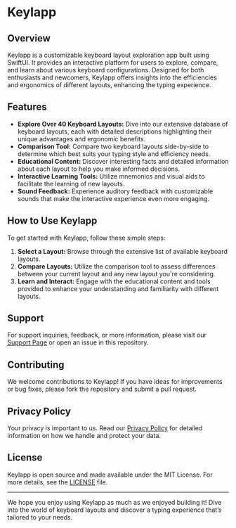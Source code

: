 # Keylapp

## Overview
Keylapp is a customizable keyboard layout exploration app built using SwiftUI. It provides an interactive platform for users to explore, compare, and learn about various keyboard configurations. Designed for both enthusiasts and newcomers, Keylapp offers insights into the efficiencies and ergonomics of different layouts, enhancing the typing experience.

## Features
- **Explore Over 40 Keyboard Layouts:** Dive into our extensive database of keyboard layouts, each with detailed descriptions highlighting their unique advantages and ergonomic benefits.
- **Comparison Tool:** Compare two keyboard layouts side-by-side to determine which best suits your typing style and efficiency needs.
- **Educational Content:** Discover interesting facts and detailed information about each layout to help you make informed decisions.
- **Interactive Learning Tools:** Utilize mnemonics and visual aids to facilitate the learning of new layouts.
- **Sound Feedback:** Experience auditory feedback with customizable sounds that make the interactive experience even more engaging.

## How to Use Keylapp
To get started with Keylapp, follow these simple steps:
1. **Select a Layout:** Browse through the extensive list of available keyboard layouts.
2. **Compare Layouts:** Utilize the comparison tool to assess differences between your current layout and any new layout you're considering.
3. **Learn and Interact:** Engage with the educational content and tools provided to enhance your understanding and familiarity with different layouts.

## Support
For support inquiries, feedback, or more information, please visit our [Support Page](https://github.com/KuuuGR/Keylapp/blob/main/SUPPORT.md) or open an issue in this repository.

## Contributing
We welcome contributions to Keylapp! If you have ideas for improvements or bug fixes, please fork the repository and submit a pull request.

## Privacy Policy
Your privacy is important to us. Read our [Privacy Policy](https://github.com/KuuuGR/Keylapp/blob/main/PrivacyPolicy.md) for detailed information on how we handle and protect your data.

## License
Keylapp is open source and made available under the MIT License. For more details, see the [LICENSE](https://github.com/KuuuGR/Keylapp/blob/main/LICENSE) file.

---

We hope you enjoy using Keylapp as much as we enjoyed building it! Dive into the world of keyboard layouts and discover a typing experience that’s tailored to your needs.
